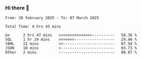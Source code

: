 ### Hi there 👋

<!--
**zhumeme/zhumeme** is a ✨ _special_ ✨ repository because its `README.md` (this file) appears on your GitHub profile.

Here are some ideas to get you started:

- 🔭 I’m currently working on ...
- 🌱 I’m currently learning ...
- 👯 I’m looking to collaborate on ...
- 🤔 I’m looking for help with ...
- 💬 Ask me about ...
- 📫 How to reach me: ...
- 😄 Pronouns: ...
- ⚡ Fun fact: ...
-->

<!--START_SECTION:waka-->

```all_time
From: 28 February 2025 - To: 07 March 2025

Total Time: 4 hrs 43 mins

Go      2 hrs 47 mins   >>>>>>>>>>>>>>>----------   58.36 %
SQL     1 hr 24 mins    >>>>>>>------------------   29.46 %
YAML    21 mins         >>-----------------------   07.58 %
JSON    10 mins         >------------------------   03.73 %
Other   2 mins          -------------------------   00.87 %
```

<!--END_SECTION:waka-->
